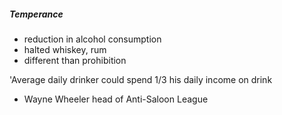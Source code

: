 ##### Temperance
- reduction in alcohol consumption
- halted whiskey, rum
- different than prohibition

'Average daily drinker could spend 1/3 his daily income on drink

- Wayne Wheeler head of Anti-Saloon League
